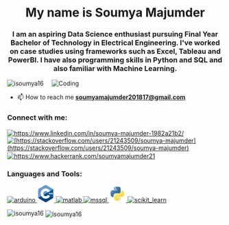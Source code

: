<h1 align="center">My name is Soumya Majumder</h1>
<h3 align="center">I am an aspiring Data Science enthusiast pursuing Final Year Bachelor of Technology in Electrical Engineering. I've worked on case studies using frameworks such as Excel, Tableau and PowerBI. I have also programming skills in Python and SQL and also familiar with Machine Learning.</h3>
<img align="right" alt = "Coding" width="400" src = "https://camo.githubusercontent.com/a4c584bce1c41271485d28f92aaf9f581b3c88b68ca723b6edfd58b4ba988c2b/68747470733a2f2f63646e2e6472696262626c652e636f6d2f75736572732f313138373833362f73637265656e73686f74732f363533393432392f70726f6772616d65722e676966">
<p align="left"> <img src="https://komarev.com/ghpvc/?username=isoumya16&label=Profile%20views&color=0e75b6&style=flat" alt="isoumya16" /> </p>

- 📫 How to reach me **soumyamajumder201817@gmail.com**

<h3 align="left">Connect with me:</h3>
<p align="left">
<a href="https://linkedin.com/in/https://www.linkedin.com/in/soumya-majumder-1982a21b2/" target="blank"><img align="center" src="https://raw.githubusercontent.com/rahuldkjain/github-profile-readme-generator/master/src/images/icons/Social/linked-in-alt.svg" alt="https://www.linkedin.com/in/soumya-majumder-1982a21b2/" height="30" width="40" /></a>
<a href="https://stackoverflow.com/users/https://stackoverflow.com/users/21243509/soumya-majumder" target="blank"><img align="center" src="https://raw.githubusercontent.com/rahuldkjain/github-profile-readme-generator/master/src/images/icons/Social/stack-overflow.svg" alt="[https://stackoverflow.com/users/21243509/soumya-majumder](https://stackoverflow.com/users/21243509/soumya-majumder)" height="30" width="40" /></a>
<a href="https://www.hackerrank.com/https://www.hackerrank.com/soumyamajumder21" target="blank"><img align="center" src="https://raw.githubusercontent.com/rahuldkjain/github-profile-readme-generator/master/src/images/icons/Social/hackerrank.svg" alt="https://www.hackerrank.com/soumyamajumder21" height="30" width="40" /></a>
</p>

<h3 align="left">Languages and Tools:</h3>
<p align="left"> <a href="https://www.arduino.cc/" target="_blank" rel="noreferrer"> <img src="https://cdn.worldvectorlogo.com/logos/arduino-1.svg" alt="arduino" width="40" height="40"/> </a> <a href="https://www.w3schools.com/cpp/" target="_blank" rel="noreferrer"> <img src="https://raw.githubusercontent.com/devicons/devicon/master/icons/cplusplus/cplusplus-original.svg" alt="cplusplus" width="40" height="40"/> </a> <a href="https://www.mathworks.com/" target="_blank" rel="noreferrer"> <img src="https://upload.wikimedia.org/wikipedia/commons/2/21/Matlab_Logo.png" alt="matlab" width="40" height="40"/> </a> <a href="https://www.microsoft.com/en-us/sql-server" target="_blank" rel="noreferrer"> <img src="https://www.svgrepo.com/show/303229/microsoft-sql-server-logo.svg" alt="mssql" width="40" height="40"/> </a> <a href="https://www.python.org" target="_blank" rel="noreferrer"> <img src="https://raw.githubusercontent.com/devicons/devicon/master/icons/python/python-original.svg" alt="python" width="40" height="40"/> </a> <a href="https://scikit-learn.org/" target="_blank" rel="noreferrer"> <img src="https://upload.wikimedia.org/wikipedia/commons/0/05/Scikit_learn_logo_small.svg" alt="scikit_learn" width="40" height="40"/> </a> </p>

<p><img align="left" src="https://github-readme-stats.vercel.app/api/top-langs?username=isoumya16&show_icons=true&locale=en&layout=compact" alt="isoumya16" /></p>

<p>&nbsp;<img align="center" src="https://github-readme-stats.vercel.app/api?username=isoumya16&show_icons=true&locale=en" alt="isoumya16" /></p>


